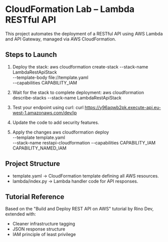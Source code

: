 # CloudFormation Lab – Lambda RESTful API

This project automates the deployment of a RESTful API using AWS Lambda and API Gateway, managed via AWS CloudFormation.

## Steps to Launch
1. Deploy the stack:
   aws cloudformation create-stack --stack-name LambdaRestApiStack \
   --template-body file://template.yaml \
   --capabilities CAPABILITY_IAM

2. Wait for the stack to complete deployment:
   aws cloudformation describe-stacks --stack-name LambdaRestApiStack

3. Test your endpoint using curl:
   curl https://y96aqwb2pk.execute-api.eu-west-1.amazonaws.com/dev/ip

4. Update the code to add security features.
   
5. Apply the changes
   aws cloudformation deploy \
  --template template.yaml \
  --stack-name restapi-cloudformation --capabilities CAPABILITY_IAM CAPABILITY_NAMED_IAM

## Project Structure
- template.yaml → CloudFormation template defining all AWS resources.
- lambda/index.py → Lambda handler code for API responses.

## Tutorial Reference
Based on the "Build and Deploy REST API on AWS" tutorial by Rino Dev, extended with:
- Cleaner infrastructure tagging
- JSON response structure
- IAM principle of least privilege
